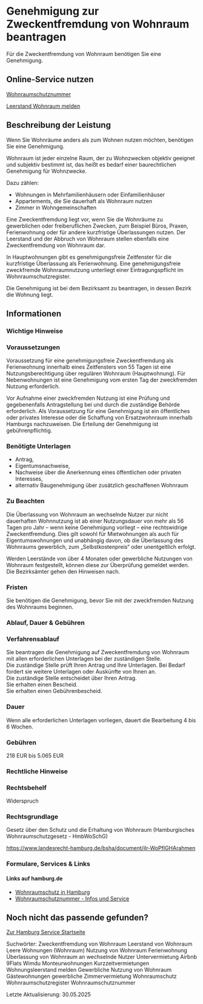 




Genehmigung zur Zweckentfremdung von Wohnraum beantragen
========================================================

Für die Zweckentfremdung von Wohnraum benötigen Sie eine Genehmigung.

Online-Service nutzen
---------------------

[Wohnraumschutznummer](https://serviceportal.hamburg.de/HamburgGateway/Service/Entry/WRSCHUTZNR)

[Leerstand Wohnraum melden](https://serviceportal.hamburg.de/HamburgGateway/Service/Entry/AFM_LeerSd)

Beschreibung der Leistung
-------------------------

Wenn Sie Wohnräume anders als zum Wohnen nutzen möchten, benötigen Sie eine Genehmigung.  
  
Wohnraum ist jeder einzelne Raum, der zu Wohnzwecken objektiv geeignet und subjektiv bestimmt ist, das heißt es bedarf einer baurechtlichen Genehmigung für Wohnzwecke.  
  
Dazu zählen:

* Wohnungen in Mehrfamilienhäusern oder Einfamilienhäuser
* Appartements, die Sie dauerhaft als Wohnraum nutzen
* Zimmer in Wohngemeinschaften

Eine Zweckentfremdung liegt vor, wenn Sie die Wohnräume zu gewerblichen oder freiberuflichen Zwecken, zum Beispiel Büros, Praxen, Ferienwohnung oder für andere kurzfristige Überlassungen nutzen. Der Leerstand und der Abbruch von Wohnraum stellen ebenfalls eine Zweckentfremdung von Wohnraum dar.  
  
In Hauptwohnungen gibt es genehmigungsfreie Zeitfenster für die kurzfristige Überlassung als Ferienwohnung. Eine genehmigungsfreie zweckfremde Wohnraumnutzung unterliegt einer Eintragungspflicht im Wohnraumschutzregister.  
  
Die Genehmigung ist bei dem Bezirksamt zu beantragen, in dessen Bezirk die Wohnung liegt.

Informationen
-------------

### Wichtige Hinweise

### Voraussetzungen

Voraussetzung für eine genehmigungsfreie Zweckentfremdung als Ferienwohnung innerhalb eines Zeitfensters von 55 Tagen ist eine Nutzungsberechtigung über regulären Wohnraum (Hauptwohnung). Für Nebenwohnungen ist eine Genehmigung vom ersten Tag der zweckfremden Nutzung erforderlich.  
  
Vor Aufnahme einer zweckfremden Nutzung ist eine Prüfung und gegebenenfalls Antragstellung bei und durch die zuständige Behörde erforderlich. Als Voraussetzung für eine Genehmigung ist ein öffentliches oder privates Interesse oder die Schaffung von Ersatzwohnraum innerhalb Hamburgs nachzuweisen. Die Erteilung der Genehmigung ist gebührenpflichtig.

### Benötigte Unterlagen

* Antrag,
* Eigentumsnachweise,
* Nachweise über die Anerkennung eines öffentlichen oder privaten Interesses,
* alternativ Baugenehmigung über zusätzlich geschaffenen Wohnraum

### Zu Beachten

Die Überlassung von Wohnraum an wechselnde Nutzer zur nicht dauerhaften Wohnnutzung ist ab einer Nutzungsdauer von mehr als 56 Tagen pro Jahr – wenn keine Genehmigung vorliegt – eine rechtswidrige Zweckentfremdung. Dies gilt sowohl für Mietwohnungen als auch für Eigentumswohnungen und unabhängig davon, ob die Überlassung des Wohnraums gewerblich, zum „Selbstkostenpreis“ oder unentgeltlich erfolgt.  
  
Werden Leerstände von über 4 Monaten oder gewerbliche Nutzungen von Wohnraum festgestellt, können diese zur Überprüfung gemeldet werden. Die Bezirksämter gehen den Hinweisen nach.

### Fristen

Sie benötigen die Genehmigung, bevor Sie mit der zweckfremden Nutzung des Wohnraums beginnen.

### Ablauf, Dauer & Gebühren

### Verfahrensablauf

Sie beantragen die Genehmigung auf Zweckentfremdung von Wohnraum mit allen erforderlichen Unterlagen bei der zuständigen Stelle.  
Die zuständige Stelle prüft Ihren Antrag und Ihre Unterlagen. Bei Bedarf fordert sie weitere Unterlagen oder Auskünfte von Ihnen an.  
Die zuständige Stelle entscheidet über Ihren Antrag.  
Sie erhalten einen Bescheid.  
Sie erhalten einen Gebührenbescheid.

### Dauer

Wenn alle erforderlichen Unterlagen vorliegen, dauert die Bearbeitung 4 bis 6 Wochen.

### Gebühren

218 EUR bis 5.065 EUR

### Rechtliche Hinweise

### Rechtsbehelf

Widerspruch

### Rechtsgrundlage

Gesetz über den Schutz und die Erhaltung von Wohnraum (Hamburgisches Wohnraumschutzgesetz - HmbWoSchG)  
  
<https://www.landesrecht-hamburg.de/bsha/document/jlr-WoPflGHArahmen>

### Formulare, Services & Links

#### Links auf hamburg.de

* [Wohnraumschutz in Hamburg](https://www.hamburg.de/politik-und-verwaltung/behoerden/behoerde-fuer-stadtentwicklung-und-wohnen/themen/wohnen/wohnraumschutz)
* [Wohnraumschutznummer - Infos und Service](https://www.hamburg.de/politik-und-verwaltung/behoerden/behoerde-fuer-stadtentwicklung-und-wohnen/themen/wohnen/wohnraumschutz/wohnraumschutzgesetz-aenderungen-2019-190956)

Noch nicht das passende gefunden?
---------------------------------

 [Zur Hamburg Service Startseite](/service/)

Suchwörter: Zweckentfremdung von Wohnraum Leerstand von Wohnraum Leere Wohnungen (Wohnraum) Nutzung von Wohnraum Ferienwohnung Überlassung von Wohnraum an wechselnde Nutzer Untervermietung Airbnb 9Flats Wimdu Monteurwohnungen Kurzzeitvermietungen Wohnungsleerstand melden Gewerbliche Nutzung von Wohnraum Gästewohnungen gewerbliche Zimmervermietung Wohnraumschutz Wohnraumschutzregister Wohnraumschutznummer

Letzte Aktualisierung: 30.05.2025

